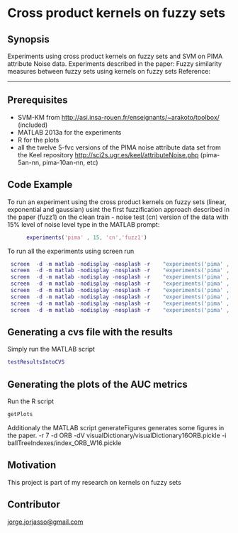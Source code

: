 # Cross product kernels on fuzzy sets

## Synopsis
Experiments using cross product kernels on fuzzy sets and SVM on PIMA attribute Noise data.
Experiments described in the paper: Fuzzy similarity measures between fuzzy sets using kernels on fuzzy sets
Reference:

---
## Prerequisites
* SVM-KM from http://asi.insa-rouen.fr/enseignants/~arakoto/toolbox/  (included)
* MATLAB 2013a for the experiments
* R for the plots
* all the twelve 5-fvc versions of the PIMA noise attribute data set from the Keel repository http://sci2s.ugr.es/keel/attributeNoise.php (pima-5an-nn, pima-10an-nn, etc)

## Code Example

To run an  experiment using the cross product kernels on fuzzy sets (linear, exponential and gaussian) usint the first fuzzification approach described in the paper (fuzz1) on the  clean train - noise test (cn) version of the data with 15% level of noise level type in the MATLAB prompt:

```matlab
      experiments('pima' , 15, 'cn','fuzz1')
```
To run all the experiments using screen run 

```matlab
 screen  -d -m matlab -nodisplay -nosplash -r    "experiments('pima' , 15, 'cn','fuzz1')"
 screen  -d -m matlab -nodisplay -nosplash -r    "experiments('pima' , 20, 'cn','fuzz1')"
 screen  -d -m matlab -nodisplay -nosplash -r    "experiments('pima' , 15, 'cn','fuzz2')"
 screen  -d -m matlab -nodisplay -nosplash -r    "experiments('pima' , 20, 'cn','fuzz2')"
 screen  -d -m matlab -nodisplay -nosplash -r    "experiments('pima' , 15, 'cn','fuzz3')"
 screen  -d -m matlab -nodisplay -nosplash -r    "experiments('pima' , 20, 'cn','fuzz3')"
 screen  -d -m matlab -nodisplay -nosplash -r    "experiments('pima' , 15, 'cn','fuzz4')"
 screen  -d -m matlab -nodisplay -nosplash -r    "experiments('pima' , 20, 'cn','fuzz4')"
```

## Generating a cvs file with the results
Simply run the MATLAB script
```matlab
testResultsIntoCVS
```
## Generating the plots of the AUC metrics
Run the R script
```R
getPlots
```

Additionaly the MATLAB script generateFigures generates some figures in the paper.
 -r 7 -d ORB -dV visualDictionary/visualDictionary16ORB.pickle -i ballTreeIndexes/index_ORB_W16.pickle

## Motivation

This project is part of my research on kernels on fuzzy sets

## Contributor
jorge.jorjasso@gmail.com

